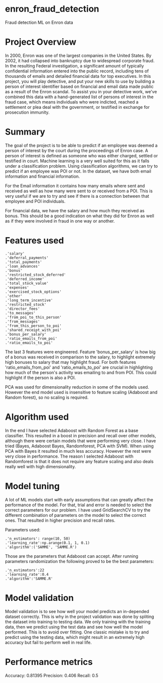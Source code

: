 # enron_fraud_detection
Fraud detection ML on Enron data


# Project Overview
In 2000, Enron was one of the largest companies in the United States. By 2002, it had collapsed into bankruptcy due to widespread corporate fraud. In the resulting Federal investigation, a significant amount of typically confidential information entered into the public record, including tens of thousands of emails and detailed financial data for top executives. In this project, you will play detective, and put your new skills to use by building a person of interest identifier based on financial and email data made public as a result of the Enron scandal. To assist you in your detective work, we've combined this data with a hand-generated list of persons of interest in the fraud case, which means individuals who were indicted, reached a settlement or plea deal with the government, or testified in exchange for prosecution immunity.

# Summary
The goal of the project is to be able to predict if an employee was deemed a person of interest by the court during the proceedings of Enron case. A person of interest is defined as someone who was either charged, settled or testified in court. Machine learning is a very well suited for this as it falls under a classification problem. Using classification algorithms, we can try to predict if an employee was POI or not. In the dataset, we have both email information and financial information.

For the Email information it contains how many emails where sent and received as well as how many were sent to or received from a POI. This is very useful if we are to try and see if there is a connection between that employee and POI individuals.

For financial data, we have the salary and how much they received as bonus. This should be a good indication on what they did for Enron as well as if they were involved in fraud in one way or another.

# Features used
    .'salary'
    .'deferral_payments'
    .'total_payments'
    .'loan_advances'
    .'bonus'
    .'restricted_stock_deferred'
    .'deferred_income'
    .'total_stock_value'
    .'expenses'
    .'exercised_stock_options'
    .'other'
    .'long_term_incentive'
    .'restricted_stock'
    .'director_fees'
    .'to_messages'
    .'from_poi_to_this_person'
    .'from_messages'
    .'from_this_person_to_poi'
    .'shared_receipt_with_poi'
    .'bonus_per_salary'
    .'ratio_emails_from_poi'
    .'ratio_emails_to_poi'

The last 3 features were engineered. Feature 'bonus_per_salary' is how big of a bonus was received in comparison to the salary, to highlight extremely high bonuses to salary that may highlight fraud. For both features 'ratio_emails_from_poi' and 'ratio_emails_to_poi' are crucial in highlighting how much of the person's activity was emailing to and from POI. This could highlight if the person is also a POI.

PCA was used for dimensionality reduction in some of the models used. However the end model used is insensitive to feature scaling (Adaboost and Random forest), so no scaling is required.

# Algorithm used

In the end I have selected Adaboost with Random Forest as a base classifier. This resulted in a boost in precision and recall over other models, although there were certain models that were performing very close. I have tried (Bayes, Adaboost Bayes, Randomforest, PCA with SVM). When using PCA with Bayes it resulted in much less accuracy. However the rest were very close in performance. The reason I selected Adaboost with Randomforest is that it does not require any feature scaling and also deals really well with high dimensionality.

# Model tuning

A lot of ML models start with early assumptions that can greatly affect the performance of the model. For that, trial and error is needed to select the correct parameters for our problem. I have used GridSearchCV to try the different combination of parameters on the model to select the correct ones. That resulted in higher precision and recall rates.

Parameters used:

    .'n_estimators': range(10, 50)
    .'learning_rate':np.arange(0.1, 1, 0.1)
    .'algorithm':('SAMME', 'SAMME.R')

Those are the parameters that Adaboost can accept. After running parameters randomization the following proved to be the best parameters:

    .'n_estimators':22
    .'learning_rate':0.4
    .'algorithm':'SAMME.R'

# Model validation

Model validation is to see how well your model predicts an in-depended dataset correctly. This is why in the project validation was done by spliting the dataset into training to testing data. We only training with the training data, then we predict using the test data and see how well the model performed. This is to avoid over fitting. One classic mistake is to try and predict using the testing data, which might result in an extremely high accuracy but fail to perform well in real life.

# Performance metrics

Accuracy: 0.81395
Precision: 0.406
Recall: 0.5
